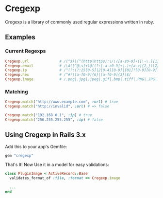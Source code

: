 # Cregexp

Cregexp is a library of commonly used regular expressions written in ruby.

## Examples

### Current Regexps 

```ruby
Cregexp.url				 # /(^$)|(^(http|https):\/\/[a-z0-9]+([\-\.]{1}[a-z0-9]+)*\.[a-z]{2,5}(([0-9]{1,5})?\/.*)?$)/ix
Cregexp.email 			 # /\A([^@\s]+)@((?:[-a-z0-9]+\.)+[a-z]{2,})\Z/i
Cregexp.ip  			 # /^(?:(?:25[0-5]|2[0-4][0-9]|[01]?[0-9][0-9]?)\.){3}(?:25[0-5]|2[0-4][0-9]|[01]?[0-9][0-9]?)$/  
Cregexp.hex 			 # /^#?([a-f0-9]{6}|[a-f0-9]{3})$/
Cregexp.image			 # /.png|.jpg|.jpeg|.gif|.bmp|.tiff|.PNG|.JPG|.JPEG|.GIF|.BMP|.TIFF$/
```

### Matching 

```ruby
Cregexp.match("http://www.example.com", :url) # true
Cregexp.match("http://invalid", :url) # => false

Cregexp.match("192.168.0.1", :ip) # true
Cregexp.match("256.255.255.255", :ip) # false
```

## Using Cregexp in Rails 3.x

Add this to your app's Gemfile:

```ruby
gem "cregexp"
```

That's It! Now Use it in a model for easy validations:


```ruby
class PluginImage < ActiveRecord::Base
  validates_format_of :file, :format => Cregexp.image
  
  ...
end
```